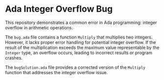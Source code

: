 # Ada Integer Overflow Bug

This repository demonstrates a common error in Ada programming: integer overflow in arithmetic operations.

The `bug.ada` file contains a function `Multiply` that multiplies two integers.  However, it lacks proper error handling for potential integer overflow.  If the result of the multiplication exceeds the maximum value representable by the `Integer` type, an overflow occurs, leading to incorrect results or program crashes.

The `bugSolution.ada` file provides a corrected version of the `Multiply` function that addresses the integer overflow issue.